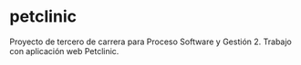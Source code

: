 # petclinic
Proyecto de tercero de carrera para Proceso Software y Gestión 2. Trabajo con aplicación web Petclinic.
